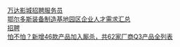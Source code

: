   
[万达影城招聘服务员](http://www.dianyue.me/archives/627/mxdvvymy80uahpfy/)  
[鄂尔多斯装备制造基地园区企业人才需求汇总](http://www.dianyue.me/archives/812/ru6ssficosi8pbpt/)  
[招聘](http://www.dianyue.me/archives/748/djpo3i6gimvz5uor/)  
[怕不怕？新增46款产品加入厮杀，共62家厂商Q3产品全列表](http://www.dianyue.me/archives/181/euvohje1xqecv8ig/)